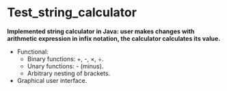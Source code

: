 # Test_string_calculator
**Implemented string calculator in Java: user makes changes with arithmetic expression in infix notation, the calculator calculates its value.**

* Functional:
  - Binary functions: +, -, ×, ÷.
  - Unary functions: - (minus).
  - Arbitrary nesting of brackets.
* Graphical user interface.
